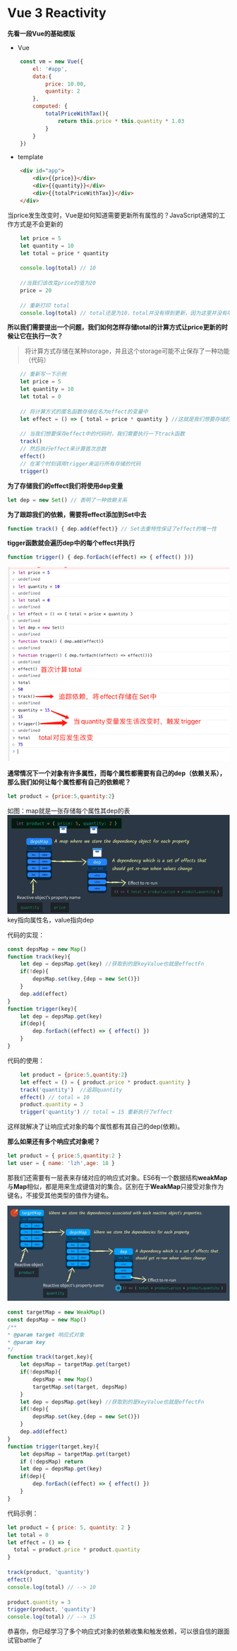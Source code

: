 # Vue 3 Reactivity

**先看一段Vue的基础模版**
- Vue
```js
    const vm = new Vue({
        el: '#app',
        data:{
            price: 10.00,
            quantity: 2
        },
        computed: {
            totalPriceWithTax(){
                return this.price * this.quantity * 1.03
            }
        }
    })
```
- template

```html
    <div id="app">
        <div>{{price}}</div>
        <div>{{quantity}}</div>
        <div>{{totalPriceWithTax}}</div>
    </div>
```

当price发生改变时，Vue是如何知道需要更新所有属性的？JavaScript通常的工作方式是不会更新的

```js
    let price = 5
    let quantity = 10
    let total = price * quantity

    console.log(total) // 10

    //当我们该改变price的值为20
    price = 20

    // 重新打印 total
    console.log(total) // total还是为10，total并没有得到更新，因为这里并没有响应式
```
**所以我们需要提出一个问题，我们如何怎样存储total的计算方式让price更新的时候让它在执行一次？**

> 将计算方式存储在某种storage，并且这个storage可能不止保存了一种功能（代码）

```js
    // 重新写一下示例
    let price = 5
    let quantity = 10
    let total = 0
    
    // 将计算方式的匿名函数存储在名为effect的变量中
    let effect = () => { total = price * quantity } //这就是我们想要存储的代码

    // 当我们想要保存effect中的代码时，我们需要执行一下track函数
    track()
    // 然后执行effect来计算首次总数
    effect()
    // 在某个时刻调用trigger来运行所有存储的代码
    trigger()
```
**为了存储我们的effect我们将使用dep变量**
```js
let dep = new Set() // 表明了一种依赖关系
```
**为了跟踪我们的依赖，需要将effect添加到Set中去**
```js
function track() { dep.add(effect)} // Set去重特性保证了effect的唯一性
```
**tigger函数就会遍历dep中的每个effect并执行**
```js
function trigger() { dep.forEach((effect) => { effect() })}
```
![reactivity](../../img/Vue/1.png)

**通常情况下一个对象有许多属性，而每个属性都需要有自己的dep（依赖关系），那么我们如何让每个属性都有自己的依赖呢？**

```js
let product = {price:5,quantity:2}
```
如图：map就是一张存储每个属性其dep的表
![reactivity](../../img/Vue/3.png)
key指向属性名，value指向dep

代码的实现：
```js
const depsMap = new Map()
function track(key){
    let dep = depsMap.get(key) //获取到的是keyValue也就是effectFn
    if(!dep){
        depsMap.set(key,{dep = new Set()})
    }
    dep.add(effect)
}
function trigger(key){
    let dep = depsMap.get(key)
    if(dep){
        dep.forEach((effect) => { effect() })
    }
}
```
代码的使用：
```js
    let product = {price:5,quantity:2}
    let effect = () = { product.price * product.quantity }
    track('quantity')  //追踪quantity
    effect() // total = 10
    product.quantity = 3
    trigger('quantity') // total = 15 重新执行了effect
```
这样就解决了让响应式对象的每个属性都有其自己的dep(依赖)。

**那么如果还有多个响应式对象呢？**
```js
let product = { price:5,quantity:2 }
let user = { name: 'lzh',age: 18 }
```
那我们还需要有一层表来存储对应的响应式对象。ES6有一个数据结构**weakMap**与**Map**相似，都是用来生成键值对的集合。区别在于**WeakMap**只接受对象作为键名，不接受其他类型的值作为键名。

![reactivity](../../img/Vue/4.png)

```js
const targetMap = new WeakMap()
const depsMap = new Map()
/**
* @param target 响应式对象
* @param key
*/
function track(target,key){
    let depsMap = targetMap.get(target)
    if(!depsMap){
        depsMap = new Map()
        targetMap.set(target, depsMap)
    }
    let dep = depsMap.get(key) //获取到的是keyValue也就是effectFn
    if(!dep){
        depsMap.set(key,{dep = new Set()})
    }
    dep.add(effect)
}
function trigger(target,key){
    let depsMap = targetMap.get(target)
    if (!depsMap) return
    let dep = depsMap.get(key)
    if(dep){
        dep.forEach((effect) => { effect() })
    }
}
```
代码示例：
```js
let product = { price: 5, quantity: 2 }
let total = 0
let effect = () => {
  total = product.price * product.quantity
}

track(product, 'quantity')
effect()
console.log(total) // --> 10

product.quantity = 3
trigger(product, 'quantity')
console.log(total) // --> 15
```
恭喜你，你已经学习了多个响应式对象的依赖收集和触发依赖，可以很自信的跟面试官battle了
